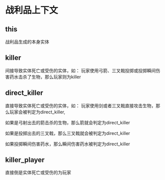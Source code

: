 # 战利品上下文
## this
战利品生成的本身实体

## killer
间接导致实体死亡或受伤的实体，如： 玩家使用弓箭、三叉戟投掷或投掷瞬间伤害药水击杀了生物，那么玩家则为killer

## direct_killer
直接导致实体死亡或受伤的实体，如： 玩家使用剑或者三叉戟直接攻击生物，那么玩家会被判定为direct_killer,

如果是弓射出去的箭击杀的生物，那么箭就会判定为direct_killer

如果是投掷出去的三叉戟，那么三叉戟就会被判定为direct_killer

如果投掷瞬间伤害药水，那么瞬间伤害药水被判定为direct_killer

## killer_player
直接倒是实体死亡或受伤的为玩家